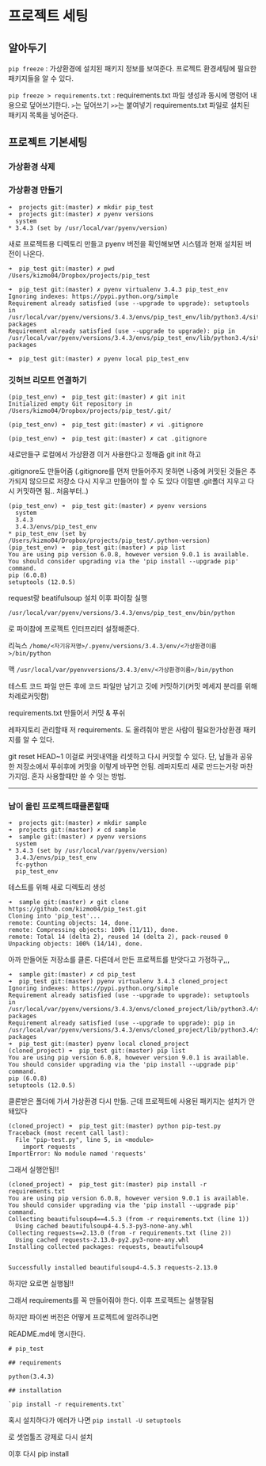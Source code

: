 # 프로젝트 세팅

## 알아두기

`pip freeze` : 가상환경에 설치된 패키지 정보를 보여준다. 프로젝트 환경세팅에 필요한 패키지들을 알 수 있다.

`pip freeze > requirements.txt` : requirements.txt 파일 생성과 동시에 명령어 내용으로 덮어쓰기한다.
`>`는 덮어쓰기
`>>`는 붙여넣기
requirements.txt 파일로 설치된 패키지 목록을 넣어준다. 



## 프로젝트 기본세팅
### 가상환경 삭제


### 가상환경 만들기 


```shell
➜  projects git:(master) ✗ mkdir pip_test
➜  projects git:(master) ✗ pyenv versions
  system
* 3.4.3 (set by /usr/local/var/pyenv/version)
```
새로 프로젝트용 디렉토리 만들고 pyenv 버전을 확인해보면 시스템과 현재 설치된 버전이 나온다. 


```shell
➜  pip_test git:(master) ✗ pwd
/Users/kizmo04/Dropbox/projects/pip_test

➜  pip_test git:(master) ✗ pyenv virtualenv 3.4.3 pip_test_env
Ignoring indexes: https://pypi.python.org/simple
Requirement already satisfied (use --upgrade to upgrade): setuptools in /usr/local/var/pyenv/versions/3.4.3/envs/pip_test_env/lib/python3.4/site-packages
Requirement already satisfied (use --upgrade to upgrade): pip in /usr/local/var/pyenv/versions/3.4.3/envs/pip_test_env/lib/python3.4/site-packages

➜  pip_test git:(master) ✗ pyenv local pip_test_env
```



### 깃허브 리모트 연결하기

```
(pip_test_env) ➜  pip_test git:(master) ✗ git init
Initialized empty Git repository in /Users/kizmo04/Dropbox/projects/pip_test/.git/

(pip_test_env) ➜  pip_test git:(master) ✗ vi .gitignore

(pip_test_env) ➜  pip_test git:(master) ✗ cat .gitignore
```

새로만들구 로컬에서 가상환경 이거 사용한다고 정해줌 
git init 하고

.gitignore도 만들어줌 (.gitignore를 먼저 만들어주지 못하면 나중에 커밋된 것들은 추가되지 않으므로 저장소 다시 지우고 만들어야 할 수 도 있다 이럴땐
.git폴더 지우고 다시 커밋하면 됨.. 처음부터..)
```
(pip_test_env) ➜  pip_test git:(master) ✗ pyenv versions
  system
  3.4.3
  3.4.3/envs/pip_test_env
* pip_test_env (set by /Users/kizmo04/Dropbox/projects/pip_test/.python-version)
(pip_test_env) ➜  pip_test git:(master) ✗ pip list
You are using pip version 6.0.8, however version 9.0.1 is available.
You should consider upgrading via the 'pip install --upgrade pip' command.
pip (6.0.8)
setuptools (12.0.5)
```

request랑 beatifulsoup 설치
이후 파이참 실행

```
/usr/local/var/pyenv/versions/3.4.3/envs/pip_test_env/bin/python
```
로 파이참에 프로젝트 인터프리터 설정해준다. 

리눅스
`/home/<자기유저명>/.pyenv/versions/3.4.3/env/<가상환경이름>/bin/python`

맥
`/usr/local/var/pyenvversions/3.4.3/env/<가상환경이름>/bin/python`


테스트 코드 파일 만든 후에 코드 파일만 남기고 깃에 커밋하기(커밋 메세지 분리를 위해 차례로커밋함)

requirements.txt
만들어서 커밋 & 푸쉬


레파지토리 관리할때 저 requirements.
도 올려줘야 받은 사람이 필요한가상환경 패키지를 알 수 있다.

git reset HEAD~1 
이걸로 커밋내역을 리셋하고 다시 커밋할 수 있다. 단, 남들과 공유한 저장소에서 푸쉬후에 커밋을 이렇게 바꾸면 안됨. 레파지토리 새로 만드는거랑 마찬가지임. 혼자 사용할때만 쓸 수 잇는 방법.


---

### 남이 올린 프로젝트때클론할때

```
➜  projects git:(master) ✗ mkdir sample
➜  projects git:(master) ✗ cd sample
➜  sample git:(master) ✗ pyenv versions
  system
* 3.4.3 (set by /usr/local/var/pyenv/version)
  3.4.3/envs/pip_test_env
  fc-python
  pip_test_env

```
테스트를 위해 새로 디렉토리 생성

```
➜  sample git:(master) ✗ git clone https://github.com/kizmo04/pip_test.git
Cloning into 'pip_test'...
remote: Counting objects: 14, done.
remote: Compressing objects: 100% (11/11), done.
remote: Total 14 (delta 2), reused 14 (delta 2), pack-reused 0
Unpacking objects: 100% (14/14), done.
```

아까 만들어둔 저장소를 클론.
다른데서 만든 프로젝트를 받앗다고 가정하구,,,

```
➜  sample git:(master) ✗ cd pip_test
➜  pip_test git:(master) pyenv virtualenv 3.4.3 cloned_project
Ignoring indexes: https://pypi.python.org/simple
Requirement already satisfied (use --upgrade to upgrade): setuptools in /usr/local/var/pyenv/versions/3.4.3/envs/cloned_project/lib/python3.4/site-packages
Requirement already satisfied (use --upgrade to upgrade): pip in /usr/local/var/pyenv/versions/3.4.3/envs/cloned_project/lib/python3.4/site-packages
➜  pip_test git:(master) pyenv local cloned_project
(cloned_project) ➜  pip_test git:(master) pip list
You are using pip version 6.0.8, however version 9.0.1 is available.
You should consider upgrading via the 'pip install --upgrade pip' command.
pip (6.0.8)
setuptools (12.0.5)
```
클론받은 폴더에 가서 가상환경 다시 만듦. 근데 프로젝트에 사용된 패키지는 설치가 안돼있다

```
(cloned_project) ➜  pip_test git:(master) python pip-test.py
Traceback (most recent call last):
  File "pip-test.py", line 5, in <module>
    import requests
ImportError: No module named 'requests'
```

그래서 실행안됨!!

```
(cloned_project) ➜  pip_test git:(master) pip install -r requirements.txt
You are using pip version 6.0.8, however version 9.0.1 is available.
You should consider upgrading via the 'pip install --upgrade pip' command.
Collecting beautifulsoup4==4.5.3 (from -r requirements.txt (line 1))
  Using cached beautifulsoup4-4.5.3-py3-none-any.whl
Collecting requests==2.13.0 (from -r requirements.txt (line 2))
  Using cached requests-2.13.0-py2.py3-none-any.whl
Installing collected packages: requests, beautifulsoup4


Successfully installed beautifulsoup4-4.5.3 requests-2.13.0
```

하지만 요로면 실행됨!!

그래서 requirements를 꼭 만들어줘야 한다. 이후 프로젝트는 실행잘됨


하지만 파이썬 버전은 어떻게 프로젝트에 알려주냐면

README.md에 명시한다.

```
# pip_test

## requirements

python(3.4.3)

## installation

`pip install -r requirements.txt`
```

혹시 설치하다가 에러가 나면
`pip install -U setuptools`

로 셋업툴즈 강제로 다시 설치

이후 다시 pip install
